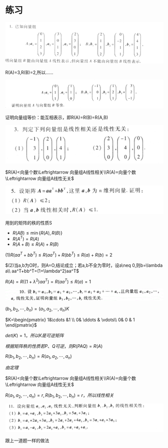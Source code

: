 # 练习

![](pictures/2022-10-16-15-46-19.png)

R(A)=3,R(B)=2,所以……

![](pictures/2022-10-16-15-47-55.png)

证明向量组等价：能互相表示，即R(A)=R(B)=R(A,B)

![](pictures/2022-10-16-16-10-51.png)

$R(A)<向量个数\Leftrightarrow 向量组A线性相关\\R(A)=向量个数\Leftrightarrow 向量组A线性无关$

![](pictures/2022-10-16-16-16-55.png)

用到的矩阵的秩的性质S
- $R(AB)\leqslant \min\{R(A),R(B)\}$
- $R(A^T)=R(A)$
- $R(A+B)\leqslant R(A)+R(B)$

$(1)R(aa^T+bb^T)\leqslant R(aa^T)+R(bb^T)\leqslant R(a)+R(b)=2$

$(2)当a,b为O时，则A=O,结论成立；若a,b不全为零时，设a\neq 0,则b=\lambda a\\
aa^T+bb^T=(1+\lambda^2)aa^T$


$R(A)=R((1+\lambda^2)aa^T)=R(aa^T)\leqslant R(a)=1$

![](pictures/2022-10-16-16-49-05.png)

$(b_1,b_2,\cdots,b_n)=(a_1,a_2,\cdots,a_n)K$


$K=\begin{pmatrix}
 1&\cdots  &1 \\ 
 0& \ddots & \vdots\\
 0& 0 & 1
\end{pmatrix}$

$det(K)=1，所以K是可逆矩阵$

$根据矩阵秩的性质若P、Q可逆，则R(PAQ)=R(A)$

$R(b_1,b_2,\cdots,b_n)=R(a_1,a_2,\cdots,a_n)$

$由定理$

$R(A)<向量个数\Leftrightarrow 向量组A线性相关\\R(A)=向量个数\Leftrightarrow 向量组A线性无关$

$R(a_1,a_2,\cdots,a_n)=r,R(b_1,b_2,\cdots,b_n)=r，所以线性相关$

![](pictures/2022-10-16-17-02-34.png)

跟上一道题一样的做法